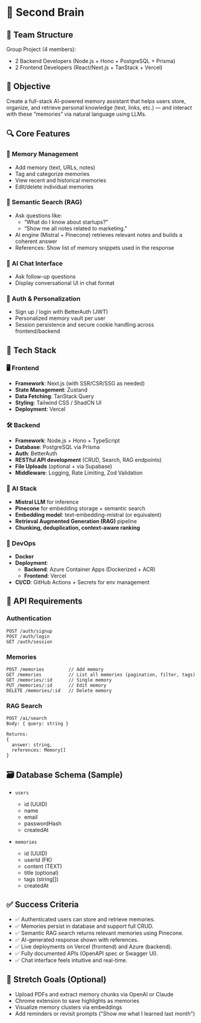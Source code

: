 # 🧠 Second Brain

## 👥 Team Structure

Group Project (4 members):

- 2 Backend Developers (Node.js + Hono + PostgreSQL + Prisma)
- 2 Frontend Developers (React/Next.js + TanStack + Vercel)

## 📌 Objective

Create a full-stack AI-powered memory assistant that helps users store, organize, and retrieve personal knowledge (text, links, etc.) — and interact with these “memories” via natural language using LLMs.

## 🔍 Core Features

### 📝 Memory Management

- Add memory (text, URLs, notes)
- Tag and categorize memories
- View recent and historical memories
- Edit/delete individual memories

### 🔎 Semantic Search (RAG)

- Ask questions like:
  - “What do I know about startups?”
  - “Show me all notes related to marketing.”
- AI engine (Mistral + Pinecone) retrieves relevant notes and builds a coherent answer
- References: Show list of memory snippets used in the response

### 💬 AI Chat Interface

- Ask follow-up questions
- Display conversational UI in chat format

### 👤 Auth & Personalization

- Sign up / login with BetterAuth (JWT)
- Personalized memory vault per user
- Session persistence and secure cookie handling across frontend/backend

## 🧱 Tech Stack

### 🖥 Frontend

- **Framework**: Next.js (with SSR/CSR/SSG as needed)
- **State Management**: Zustand
- **Data Fetching**: TanStack Query
- **Styling**: Tailwind CSS / ShadCN UI
- **Deployment**: Vercel

### 🛠 Backend

- **Framework**: Node.js + Hono + TypeScript
- **Database**: PostgreSQL via Prisma
- **Auth**: BetterAuth
- **RESTful API development** (CRUD, Search, RAG endpoints)
- **File Uploads** (optional + via Supabase)
- **Middleware**: Logging, Rate Limiting, Zod Validation

### 🤖 AI Stack

- **Mistral LLM** for inference
- **Pinecone** for embedding storage + semantic search
- **Embedding model**: text-embedding-mistral (or equivalent)
- **Retrieval Augmented Generation (RAG)** pipeline
- **Chunking, deduplication, context-aware ranking**

### 🐳 DevOps

- **Docker**
- **Deployment**:
  - **Backend**: Azure Container Apps (Dockerized + ACR)
  - **Frontend**: Vercel
- **CI/CD**: GitHub Actions + Secrets for env management

## 🧾 API Requirements

### Authentication

```
POST /auth/signup
POST /auth/login
GET /auth/session
```

### Memories

```
POST /memories         // Add memory
GET /memories          // List all memories (pagination, filter, tags)
GET /memories/:id      // Single memory
PUT /memories/:id      // Edit memory
DELETE /memories/:id   // Delete memory
```

### RAG Search

```
POST /ai/search
Body: { query: string }

Returns:
{
  answer: string,
  references: Memory[]
}
```

## 🗃 Database Schema (Sample)

- `users`

  - id (UUID)
  - name
  - email
  - passwordHash
  - createdAt

- `memories`
  - id (UUID)
  - userId (FK)
  - content (TEXT)
  - title (optional)
  - tags (string[])
  - createdAt

## ✅ Success Criteria

- ✅ Authenticated users can store and retrieve memories.
- ✅ Memories persist in database and support full CRUD.
- ✅ Semantic RAG search returns relevant memories using Pinecone.
- ✅ AI-generated response shown with references.
- ✅ Live deployments on Vercel (frontend) and Azure (backend).
- ✅ Fully documented APIs (OpenAPI spec or Swagger UI).
- ✅ Chat interface feels intuitive and real-time.

## 🚀 Stretch Goals (Optional)

- Upload PDFs and extract memory chunks via OpenAI or Claude
- Chrome extension to save highlights as memories
- Visualize memory clusters via embeddings
- Add reminders or revisit prompts ("Show me what I learned last month")
